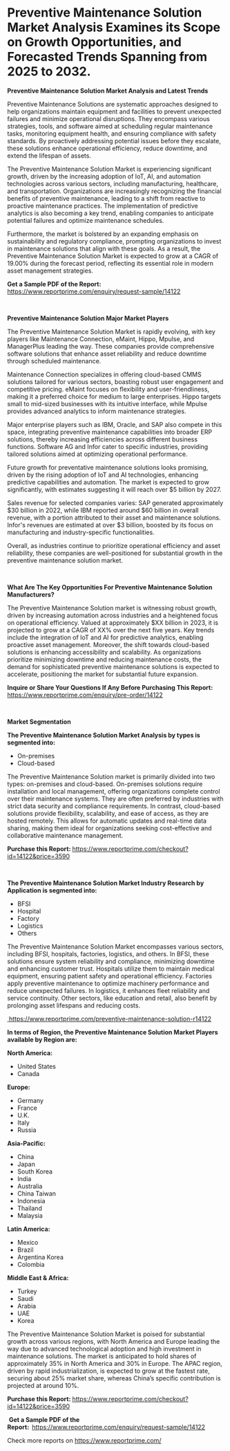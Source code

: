 <p><h1>Preventive Maintenance Solution Market Analysis Examines its Scope on Growth Opportunities, and Forecasted Trends Spanning from 2025 to 2032.</h1></p><p><strong>Preventive Maintenance Solution Market Analysis and Latest Trends</strong></p>
<p><p>Preventive Maintenance Solutions are systematic approaches designed to help organizations maintain equipment and facilities to prevent unexpected failures and minimize operational disruptions. They encompass various strategies, tools, and software aimed at scheduling regular maintenance tasks, monitoring equipment health, and ensuring compliance with safety standards. By proactively addressing potential issues before they escalate, these solutions enhance operational efficiency, reduce downtime, and extend the lifespan of assets.</p><p>The Preventive Maintenance Solution Market is experiencing significant growth, driven by the increasing adoption of IoT, AI, and automation technologies across various sectors, including manufacturing, healthcare, and transportation. Organizations are increasingly recognizing the financial benefits of preventive maintenance, leading to a shift from reactive to proactive maintenance practices. The implementation of predictive analytics is also becoming a key trend, enabling companies to anticipate potential failures and optimize maintenance schedules.</p><p>Furthermore, the market is bolstered by an expanding emphasis on sustainability and regulatory compliance, prompting organizations to invest in maintenance solutions that align with these goals. As a result, the Preventive Maintenance Solution Market is expected to grow at a CAGR of 19.00% during the forecast period, reflecting its essential role in modern asset management strategies.</p></p>
<p><strong>Get a Sample PDF of the Report:&nbsp;</strong> <a href="https://www.reportprime.com/enquiry/request-sample/14122?utm_campaign=3072&utm_medium=2&utm_source=Github&utm_content=ia&utm_term=20032025&utm_id=preventive-maintenance-solution">https://www.reportprime.com/enquiry/request-sample/14122</a></p>
<p>&nbsp;</p>
<p><strong>Preventive Maintenance Solution Major Market Players</strong></p>
<p><p>The Preventive Maintenance Solution Market is rapidly evolving, with key players like Maintenance Connection, eMaint, Hippo, Mpulse, and ManagerPlus leading the way. These companies provide comprehensive software solutions that enhance asset reliability and reduce downtime through scheduled maintenance.</p><p>Maintenance Connection specializes in offering cloud-based CMMS solutions tailored for various sectors, boasting robust user engagement and competitive pricing. eMaint focuses on flexibility and user-friendliness, making it a preferred choice for medium to large enterprises. Hippo targets small to mid-sized businesses with its intuitive interface, while Mpulse provides advanced analytics to inform maintenance strategies.</p><p>Major enterprise players such as IBM, Oracle, and SAP also compete in this space, integrating preventive maintenance capabilities into broader ERP solutions, thereby increasing efficiencies across different business functions. Software AG and Infor cater to specific industries, providing tailored solutions aimed at optimizing operational performance. </p><p>Future growth for preventative maintenance solutions looks promising, driven by the rising adoption of IoT and AI technologies, enhancing predictive capabilities and automation. The market is expected to grow significantly, with estimates suggesting it will reach over $5 billion by 2027.</p><p>Sales revenue for selected companies varies: SAP generated approximately $30 billion in 2022, while IBM reported around $60 billion in overall revenue, with a portion attributed to their asset and maintenance solutions. Infor's revenues are estimated at over $3 billion, boosted by its focus on manufacturing and industry-specific functionalities.</p><p>Overall, as industries continue to prioritize operational efficiency and asset reliability, these companies are well-positioned for substantial growth in the preventive maintenance solution market.</p></p>
<p>&nbsp;</p>
<p><strong>What Are The Key Opportunities For Preventive Maintenance Solution Manufacturers?</strong></p>
<p><p>The Preventive Maintenance Solution market is witnessing robust growth, driven by increasing automation across industries and a heightened focus on operational efficiency. Valued at approximately $XX billion in 2023, it is projected to grow at a CAGR of XX% over the next five years. Key trends include the integration of IoT and AI for predictive analytics, enabling proactive asset management. Moreover, the shift towards cloud-based solutions is enhancing accessibility and scalability. As organizations prioritize minimizing downtime and reducing maintenance costs, the demand for sophisticated preventive maintenance solutions is expected to accelerate, positioning the market for substantial future expansion.</p></p>
<p><strong>Inquire or Share Your Questions If Any Before Purchasing This Report:</strong> <a href="https://www.reportprime.com/enquiry/pre-order/14122?utm_campaign=3072&utm_medium=2&utm_source=Github&utm_content=ia&utm_term=20032025&utm_id=preventive-maintenance-solution">https://www.reportprime.com/enquiry/pre-order/14122</a></p>
<p>&nbsp;</p>
<p><strong>Market Segmentation</strong></p>
<p><strong>The Preventive Maintenance Solution Market Analysis by types is segmented into:</strong></p>
<p><ul><li>On-premises</li><li>Cloud-based</li></ul></p>
<p><p>The Preventive Maintenance Solution market is primarily divided into two types: on-premises and cloud-based. On-premises solutions require installation and local management, offering organizations complete control over their maintenance systems. They are often preferred by industries with strict data security and compliance requirements. In contrast, cloud-based solutions provide flexibility, scalability, and ease of access, as they are hosted remotely. This allows for automatic updates and real-time data sharing, making them ideal for organizations seeking cost-effective and collaborative maintenance management.</p></p>
<p><strong>Purchase this Report:&nbsp;</strong><a href="https://www.reportprime.com/checkout?id=14122&price=3590&utm_campaign=3072&utm_medium=2&utm_source=Github&utm_content=ia&utm_term=20032025&utm_id=preventive-maintenance-solution">https://www.reportprime.com/checkout?id=14122&price=3590</a></p>
<p>&nbsp;</p>
<p><strong>The Preventive Maintenance Solution Market Industry Research by Application is segmented into:</strong></p>
<p><ul><li>BFSI</li><li>Hospital</li><li>Factory</li><li>Logistics</li><li>Others</li></ul></p>
<p><p>The Preventive Maintenance Solution Market encompasses various sectors, including BFSI, hospitals, factories, logistics, and others. In BFSI, these solutions ensure system reliability and compliance, minimizing downtime and enhancing customer trust. Hospitals utilize them to maintain medical equipment, ensuring patient safety and operational efficiency. Factories apply preventive maintenance to optimize machinery performance and reduce unexpected failures. In logistics, it enhances fleet reliability and service continuity. Other sectors, like education and retail, also benefit by prolonging asset lifespans and reducing costs.</p></p>
<p><a href="https://www.reportprime.com/preventive-maintenance-solution-r14122?utm_campaign=3072&utm_medium=2&utm_source=Github&utm_content=ia&utm_term=20032025&utm_id=preventive-maintenance-solution">&nbsp;https://www.reportprime.com/preventive-maintenance-solution-r14122</a></p>
<p><strong>In terms of Region, the Preventive Maintenance Solution Market Players available by Region are:</strong></p>
<p>
    <p> <strong> North America: </strong>
        <ul>
            <li>United States</li>
            <li>Canada</li>
        </ul>
        </p> 
    <p> <strong> Europe: </strong>
        <ul>
            <li>Germany</li>
            <li>France</li>
            <li>U.K.</li>
            <li>Italy</li>
            <li>Russia</li>
        </ul>
        </p> 
    <p> <strong> Asia-Pacific: </strong>
        <ul>
            <li>China</li>
            <li>Japan</li>
            <li>South Korea</li>
            <li>India</li>
            <li>Australia</li>
            <li>China Taiwan</li>
            <li>Indonesia</li>
            <li>Thailand</li>
            <li>Malaysia</li>
        </ul>
        </p> 
    <p> <strong> Latin America: </strong>
        <ul>
            <li>Mexico</li>
            <li>Brazil</li>
            <li>Argentina Korea</li>
            <li>Colombia</li>
        </ul>
        </p> 
    <p> <strong> Middle East & Africa: </strong>
        <ul>
            <li>Turkey</li>
            <li>Saudi</li>
            <li>Arabia</li>
            <li>UAE</li>
            <li>Korea</li>
        </ul>
    </p>
    </p>
<p><p>The Preventive Maintenance Solution Market is poised for substantial growth across various regions, with North America and Europe leading the way due to advanced technological adoption and high investment in maintenance solutions. The market is anticipated to hold shares of approximately 35% in North America and 30% in Europe. The APAC region, driven by rapid industrialization, is expected to grow at the fastest rate, securing about 25% market share, whereas China’s specific contribution is projected at around 10%.</p></p>
<p><strong>Purchase this Report: </strong><a href="https://www.reportprime.com/checkout?id=14122&price=3590&utm_campaign=3072&utm_medium=2&utm_source=Github&utm_content=ia&utm_term=20032025&utm_id=preventive-maintenance-solution">https://www.reportprime.com/checkout?id=14122&price=3590</a></p>
<p>&nbsp;<strong>Get a Sample PDF of the Report:&nbsp;&nbsp;</strong><a href="https://www.reportprime.com/enquiry/request-sample/14122?utm_campaign=3072&utm_medium=2&utm_source=Github&utm_content=ia&utm_term=20032025&utm_id=preventive-maintenance-solution">https://www.reportprime.com/enquiry/request-sample/14122</a></p>
<p><strong></strong></p>
<p>Check more reports on <a href="https://www.reportprime.com/?utm_campaign=3072&utm_medium=2&utm_source=Github&utm_content=ia&utm_term=20032025&utm_id=preventive-maintenance-solution">https://www.reportprime.com/</a></p>